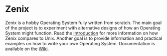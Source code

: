 # Zenix

Zenix is a hobby Operating System fully written from scratch. The main goal of the project is to experiment with alternative designs of how an Operating System might function. Read the [Introduction](./wiki/introduction.md) for more information on how Zenix compares to Unix. Another goal is to provide information and practical examples on how to write your own Operating System. Documentation is available on the [Wiki](./wiki/README.md).
